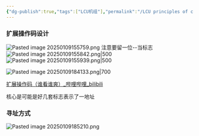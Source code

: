 ```yaml
---
{"dg-publish":true,"tags":["LCU机组"],"permalink":"/LCU principles of computer composition/专题三：编码类问题之指令格式寻址/","dgPassFrontmatter":true,"noteIcon":"","created":"2024-12-02T20:14:06.004+08:00","updated":"2025-04-19T09:58:57.855+08:00"}
---
```



### 扩展操作码设计
![Pasted image 20250109155759.png](/img/user/accessory/Pasted%20image%2020250109155759.png)
注意要留一位--当标志
![Pasted image 20250109155842.png|500](/img/user/accessory/Pasted%20image%2020250109155842.png)
![Pasted image 20250109155939.png|500](/img/user/accessory/Pasted%20image%2020250109155939.png)

![Pasted image 20250109184133.png|700](/img/user/accessory/Pasted%20image%2020250109184133.png)

[扩展操作码（谁看谁爽）_哔哩哔哩_bilibili](https://www.bilibili.com/video/BV1Zm4y1Y7qS/?spm_id_from=333.337.search-card.all.click&vd_source=3256c9484ee0afb7fb8a95fc60db92c6)

核心是可能是好几套标志表示了一地址  


### 寻址方式
![Pasted image 20250109185210.png](/img/user/accessory/Pasted%20image%2020250109185210.png)
